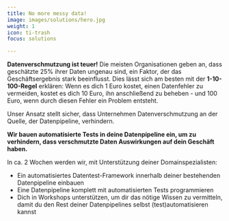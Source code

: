 ```yaml
---
title: No more messy data!
image: images/solutions/hero.jpg
weight: 1
icon: ti-trash
focus: solutions

---
```


**Datenverschmutzung ist teuer!** Die meisten Organisationen geben an, dass geschätzte 25% ihrer Daten ungenau sind, ein Faktor, der das Geschäftsergebnis stark beeinflusst. Dies lässt sich am besten mit der **1-10-100-Regel**  erklären: Wenn es dich 1 Euro kostet, einen Datenfehler zu vermeiden, kostet es dich 10 Euro, ihn anschließend zu beheben - und 100 Euro, wenn durch diesen Fehler ein Problem entsteht.

Unser Ansatz stellt sicher, dass Unternehmen Datenverschmutzung an der Quelle, der Datenpipeline, verhindern.

**Wir bauen automatisierte Tests in deine Datenpipeline ein, um zu verhindern, dass verschmutzte Daten Auswirkungen auf dein Geschäft haben.**

In ca. 2 Wochen werden wir, mit Unterstützung deiner Domainspezialisten:

* Ein automatisiertes Datentest-Framework innerhalb deiner bestehenden Datenpipeline einbauen
* Eine Datenpipeline komplett mit automatisierten Tests programmieren
* Dich in Workshops unterstützen, um dir das nötige Wissen zu vermitteln, damit du den Rest deiner Datenpipelines selbst (test)automatisieren kannst

